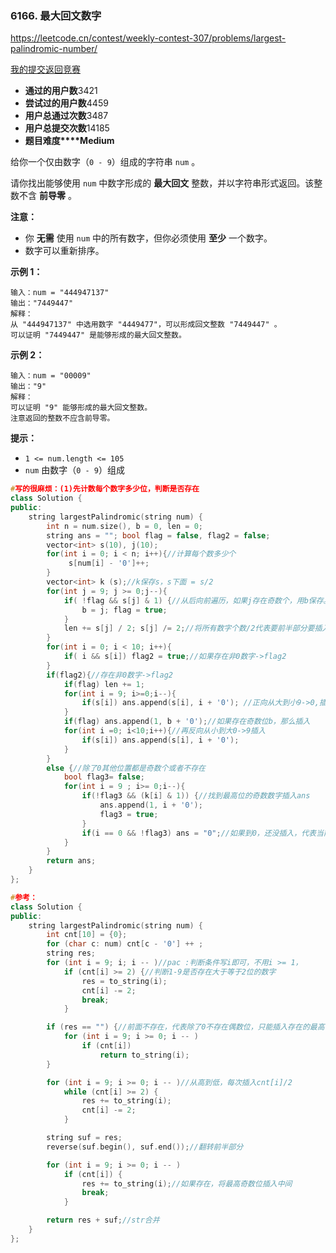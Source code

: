 ### 6166. 最大回文数字

https://leetcode.cn/contest/weekly-contest-307/problems/largest-palindromic-number/

[我的提交](https://leetcode.cn/contest/weekly-contest-307/problems/largest-palindromic-number/submissions/)[返回竞赛](https://leetcode.cn/contest/weekly-contest-307/)

- **通过的用户数**3421
- **尝试过的用户数**4459
- **用户总通过次数**3487
- **用户总提交次数**14185
- **题目难度****Medium**

给你一个仅由数字（`0 - 9`）组成的字符串 `num` 。

请你找出能够使用 `num` 中数字形成的 **最大回文** 整数，并以字符串形式返回。该整数不含 **前导零** 。

**注意：**

- 你 **无需** 使用 `num` 中的所有数字，但你必须使用 **至少** 一个数字。
- 数字可以重新排序。

 

**示例 1：**

```
输入：num = "444947137"
输出："7449447"
解释：
从 "444947137" 中选用数字 "4449477"，可以形成回文整数 "7449447" 。
可以证明 "7449447" 是能够形成的最大回文整数。
```

**示例 2：**

```
输入：num = "00009"
输出："9"
解释：
可以证明 "9" 能够形成的最大回文整数。
注意返回的整数不应含前导零。
```

 

**提示：**

- `1 <= num.length <= 105`
- `num` 由数字（`0 - 9`）组成

```cpp
#写的很麻烦：(1)先计数每个数字多少位，判断是否存在
class Solution {
public:
    string largestPalindromic(string num) {
        int n = num.size(), b = 0, len = 0;
        string ans = ""; bool flag = false, flag2 = false;
        vector<int> s(10), j(10);
        for(int i = 0; i < n; i++){//计算每个数多少个
             s[num[i] - '0']++;
        }
        vector<int> k (s);//k保存s，s下面 = s/2
        for(int j = 9; j >= 0;j--){
            if( !flag && s[j] & 1) {//从后向前遍历，如果j存在奇数个，用b保存。
                b = j; flag = true;
            }
            len += s[j] / 2; s[j] /= 2;//将所有数字个数/2代表要前半部分要插入的数字量,len多余，后面没用
        }
        for(int i = 0; i < 10; i++){
            if( i && s[i]) flag2 = true;//如果存在非0数字->flag2
        }
        if(flag2){//存在非0数字->flag2
            if(flag) len += 1;
            for(int i = 9; i>=0;i--){
                if(s[i]) ans.append(s[i], i + '0'); //正向从大到小9->0,插入长度为s[i]的 i + '0'到前半部分
            }
            if(flag) ans.append(1, b + '0');//如果存在奇数位b，那么插入
            for(int i =0; i<10;i++){//再反向从小到大0->9插入
                if(s[i]) ans.append(s[i], i + '0'); 
            }
        }
        else {//除了0其他位置都是奇数个或者不存在
            bool flag3= false;
            for(int i = 9 ; i>= 0;i--){
                if(!flag3 && (k[i] & 1)) {//找到最高位的奇数数字插入ans
                    ans.append(1, i + '0');
                    flag3 = true;
                }
                if(i == 0 && !flag3) ans = "0";//如果到0，还没插入，代表当前输入的字符串中只有n位0，那么输出“0”
            }
        }
        return ans;
    }
};
```

```cpp
#参考：
class Solution {
public:
    string largestPalindromic(string num) {
        int cnt[10] = {0};
        for (char c: num) cnt[c - '0'] ++ ;
        string res;
        for (int i = 9; i; i -- )//pac :判断条件写i即可，不用i >= 1，
            if (cnt[i] >= 2) {//判断1-9是否存在大于等于2位的数字
                res = to_string(i);
                cnt[i] -= 2;
                break;
            }

        if (res == "") {//前面不存在，代表除了0不存在偶数位，只能插入存在的最高位数字，这里比较巧妙，直接用cnt[i]记录比较，不用单独区分0和其他数字。
            for (int i = 9; i >= 0; i -- )
                if (cnt[i])
                    return to_string(i);
        }

        for (int i = 9; i >= 0; i -- )//从高到低，每次插入cnt[i]/2
            while (cnt[i] >= 2) {
                res += to_string(i);
                cnt[i] -= 2;
            }

        string suf = res;
        reverse(suf.begin(), suf.end());//翻转前半部分

        for (int i = 9; i >= 0; i -- )
            if (cnt[i]) {
                res += to_string(i);//如果存在，将最高奇数位插入中间
                break;
            }

        return res + suf;//str合并
    }
};
```

